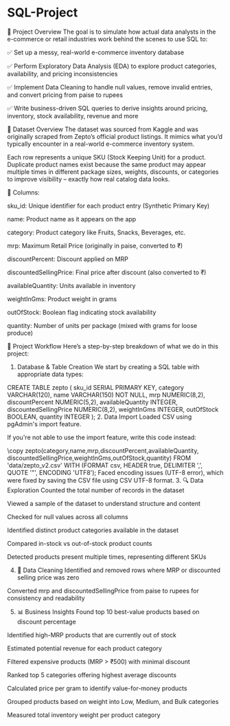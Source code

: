 # SQL-Project
📌 Project Overview
The goal is to simulate how actual data analysts in the e-commerce or retail industries work behind the scenes to use SQL to:

✅ Set up a messy, real-world e-commerce inventory database

✅ Perform Exploratory Data Analysis (EDA) to explore product categories, availability, and pricing inconsistencies

✅ Implement Data Cleaning to handle null values, remove invalid entries, and convert pricing from paise to rupees

✅ Write business-driven SQL queries to derive insights around pricing, inventory, stock availability, revenue and more

📁 Dataset Overview
The dataset was sourced from Kaggle and was originally scraped from Zepto’s official product listings. It mimics what you’d typically encounter in a real-world e-commerce inventory system.

Each row represents a unique SKU (Stock Keeping Unit) for a product. Duplicate product names exist because the same product may appear multiple times in different package sizes, weights, discounts, or categories to improve visibility – exactly how real catalog data looks.

🧾 Columns:

sku_id: Unique identifier for each product entry (Synthetic Primary Key)

name: Product name as it appears on the app

category: Product category like Fruits, Snacks, Beverages, etc.

mrp: Maximum Retail Price (originally in paise, converted to ₹)

discountPercent: Discount applied on MRP

discountedSellingPrice: Final price after discount (also converted to ₹)

availableQuantity: Units available in inventory

weightInGms: Product weight in grams

outOfStock: Boolean flag indicating stock availability

quantity: Number of units per package (mixed with grams for loose produce)

🔧 Project Workflow
Here’s a step-by-step breakdown of what we do in this project:

1. Database & Table Creation
We start by creating a SQL table with appropriate data types:

CREATE TABLE zepto (
  sku_id SERIAL PRIMARY KEY,
  category VARCHAR(120),
  name VARCHAR(150) NOT NULL,
  mrp NUMERIC(8,2),
  discountPercent NUMERIC(5,2),
  availableQuantity INTEGER,
  discountedSellingPrice NUMERIC(8,2),
  weightInGms INTEGER,
  outOfStock BOOLEAN,
  quantity INTEGER
);
2. Data Import
Loaded CSV using pgAdmin's import feature.

If you're not able to use the import feature, write this code instead:

   \copy zepto(category,name,mrp,discountPercent,availableQuantity,
            discountedSellingPrice,weightInGms,outOfStock,quantity)
  FROM 'data/zepto_v2.csv' WITH (FORMAT csv, HEADER true, DELIMITER ',', QUOTE '"', ENCODING 'UTF8');
Faced encoding issues (UTF-8 error), which were fixed by saving the CSV file using CSV UTF-8 format.
3. 🔍 Data Exploration
Counted the total number of records in the dataset

Viewed a sample of the dataset to understand structure and content

Checked for null values across all columns

Identified distinct product categories available in the dataset

Compared in-stock vs out-of-stock product counts

Detected products present multiple times, representing different SKUs

4. 🧹 Data Cleaning
Identified and removed rows where MRP or discounted selling price was zero

Converted mrp and discountedSellingPrice from paise to rupees for consistency and readability

5. 📊 Business Insights
Found top 10 best-value products based on discount percentage

Identified high-MRP products that are currently out of stock

Estimated potential revenue for each product category

Filtered expensive products (MRP > ₹500) with minimal discount

Ranked top 5 categories offering highest average discounts

Calculated price per gram to identify value-for-money products

Grouped products based on weight into Low, Medium, and Bulk categories

Measured total inventory weight per product category

